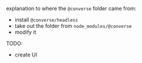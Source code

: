 explanation to where the `@converse` folder came from:

- install `@converse/headless`
- take out the folder from `node_modules/@converse`
- modify it

TODO:

- create UI

